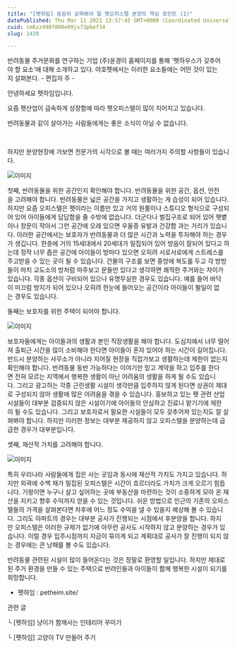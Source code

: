 ```yaml
---
title: "[펫하임] 꼼꼼히 살펴봐야 할 펫오피스텔 분양의 핵심 포인트 (1)"
datePublished: Thu Mar 11 2021 13:57:45 GMT+0000 (Coordinated Universal Time)
cuid: cm6zz498f000e09jx73pbef34
slug: 1439

---
```



반려동물 주거문화를 연구하는 기업 (주)윤경이 홈페이지를 통해 '펫하우스가 갖추어야 할 요소'에 대해 소개하고 있다. 야호펫에서는 이러한 요소들에는 어떤 것이 있는지 살펴본다. - 편집자 주 -

안녕하세요 펫하임입니다.

요즘 펫산업이 급속하게 성장함에 따라 펫오피스텔이 많이 지어지고 있습니다.

반려동물과 같이 살아가는 사람들에게는 좋은 소식이 아닐 수 없습니다.

​

하지만 분양현장에 가보면 전문가의 시각으로 볼 때는 여러가지 주의할 사항들이 있습니다.

![이미지](https://cdn.hashnode.com/res/hashnode/image/upload/v1739247599711/368cf39e-9ce0-429c-a4b6-95df55d9c083.jpeg)

첫째, 반려동물을 위한 공간인지 확인해야 합니다. 반려동물을 위한 공간, 옵션, 안전을 고려해야 합니다. 반려동물은 넓은 공간을 가지고 생활하는 게 습성이 되어 있습니다. 하지만 요즘 오피스텔은 펫이라는 이름만 있고 거의 원룸이나 스튜디오 형식으로 구성되어 있어 아이들에게 답답함을 줄 수밖에 없습니다. 더군다나 벌집구조로 되어 있어 햇볕이나 창문이 작아서 그런 공간에 오래 있으면 우울증 유발과 건강함 과는 거리가 있습니다. 이러한 공간에서는 보호자가 반려동물과 더 많은 시간과 노력을 투자해야 하는 경우가 생깁니다. 한층에 거의 15세대에서 20세대가 밀집되어 있어 방음이 잘되어 있다고 하는데 정작 너무 좁은 공간에 아이들이 방마다 있으면 오히려 서로서로에게 스트레스를 주고받을 수 있는 곳이 될 수 있습니다. 건물의 구조를 보면 중앙에 복도를 두고 각 방방들이 마치 교도소의 방처럼 마주보고 문들만 있다고 생각하면 쾌적한 주거와는 차이가 있습니다. 각종 옵션이 구비되어 있으나 유명무실한 경우도 있습니다. 예를 들어 바닥이 미끄럼 방지가 되어 있으나 오히려 한눈에 들어오는 공간이라 아이들이 뛸일이 없는 경우도 있습니다.

둘째는 보호자를 위한 주택이 되어야 합니다.

![이미지](https://cdn.hashnode.com/res/hashnode/image/upload/v1739247601941/30ff728f-e677-4c79-bb7b-ce57878f1cdc.jpeg)

보호자들에게는 아이들과의 생활과 본인 직장생활을 해야 합니다. 도심지에서 너무 떨어져 출퇴근 시간을 많이 소비해야 한다면 아이들이 혼자 있어야 하는 시간이 길어집니다. 반드시 분양하는 사무소가 아니라 지어질 현장을 직접가보고 생활하는데 제한이 없는지 확인해야 합니다. 반려동물 동반 가능하다는 이야기만 믿고 계약을 하고 입주를 한다면 전혀 모르는 지역에서 행복한 생활이 아닌 어려움의 생활을 하게 될 수도 있습니다. 그리고 광고하는 각종 근린생활 시설이 생각만큼 입주하지 않게 된다면 상권이 제대로 구성되지 않아 생활에 많은 어려움을 겪을 수 있습니다. 홍보하고 있는 펫 관련 산업시설들이 대부분 검증되지 않은 시설이기에 아이들의 안심하고 진료나 맡기기에 제한이 될 수도 있습니다. 그리고 보호자로서 필요한 시설들이 모두 갖추어져 있는지도 잘 살펴봐야 합니다. 하지만 이러한 정보는 대부분 제공하지 않고 오피스텔을 분양하는데 급급한 경우가 대부분입니다.

셋째, 재산적 가치를 고려해야 합니다.

![이미지](https://cdn.hashnode.com/res/hashnode/image/upload/v1739247603873/a08c4e78-b405-4935-a43f-46126723aa66.jpeg)

특히 우리나라 사람들에게 집은 사는 곳임과 동시에 재산적 가치도 가지고 있습니다. 하지만 외곽에 수백 채가 밀집된 오피스텔은 시간이 흐르더라도 가치가 크게 오르기 힘듭니다. 기왕이면 누구나 살고 싶어하는 곳에 부동산을 마련하는 것이 소중하게 모아 온 재산을 지키고 향후 수익까지 얻을 수 있는 것입니다. 쉬운 방법으로 인근의 기존의 오피스텔들의 가격을 살펴본다면 차후에 어느 정도 수익을 낼 수 있을지 예상해 볼 수 있습니다. 그리도 아파트의 경우는 대부분 공사가 진행되는 시점에서 후분양을 합니다. 하지만 오피스텔은 이러한 규제가 없기에 아무런 공사도 시작하지 않고 분양하는 경우가 있습니다. 이럴 경우 입주시점까지 자금이 묶이게 되고 계획대로 공사가 잘 진행이 되지 않는 경우에는 큰 낭패를 볼 수도 있습니다.

반려동물 관련된 시설이 많이 들어온다는 것은 정말로 환영할 일입니다. 하지만 제대로 된 주거 환경을 만들 수 있는 주택으로 반려인들과 아이들이 함께 행복한 시설이 되기를 희망합니다.

- 펫하임 : petheim.site/

관련 글

└ [펫하임] 냥이가 함께사는 인테리어 꾸미기

└ [펫하임] 고양이 TV 만들어 주기